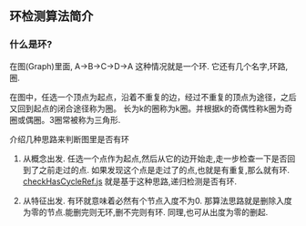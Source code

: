 ## 环检测算法简介

### 什么是环?
在图(Graph)里面, A->B->C->D->A 这种情况就是一个环.
它还有几个名字,环路,圈.

在图中，任选一个顶点为起点，沿着不重复的边，经过不重复的顶点为途径，之后又回到起点的闭合途径称为圈。
长为k的圈称为k圈。并根据k的奇偶性称k圈为奇圈或偶圈。3圈常被称为三角形.

介绍几种思路来判断图里是否有环

1. 从概念出发.
任选一个点作为起点,然后从它的边开始走,走一步检查一下是否回到了之前走过的点. 如果发现这个点是走过了的点,也就是有重复,那么就有环.
[checkHasCycleRef.js](./checkHasCycleRef.js) 就是基于这种思路,递归检测是否有环.

2. 从特征出发.
有环就意味着必然有个节点入度不为0. 那算法思路就是删除入度为零的节点.能删完则无环,删不完则有环.
同理,也可从出度为零的删起.